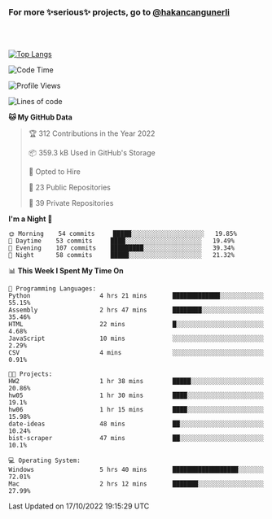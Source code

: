### For more ✨serious✨ projects, go to [@hakancangunerli](https://github.com/hakancangunerli)

<br>
<br>



[![Top Langs](https://github-readme-stats.vercel.app/api/top-langs/?username=63616e&layout=compact&hide=tex,html,shell,assembly,C&langs_count=6&exclude_repo=2015-csharp)](https://github.com/anuraghazra/github-readme-stats)


<!--START_SECTION:waka-->
![Code Time](http://img.shields.io/badge/Code%20Time-247%20hrs%2018%20mins-blue)

![Profile Views](http://img.shields.io/badge/Profile%20Views-1-blue)

![Lines of code](https://img.shields.io/badge/From%20Hello%20World%20I%27ve%20Written-867%20Thousand%20lines%20of%20code-blue)

**🐱 My GitHub Data** 

> 🏆 312 Contributions in the Year 2022
 > 
> 📦 359.3 kB Used in GitHub's Storage 
 > 
> 💼 Opted to Hire
 > 
> 📜 23 Public Repositories 
 > 
> 🔑 39 Private Repositories  
 > 
**I'm a Night 🦉** 

```text
🌞 Morning    54 commits     █████░░░░░░░░░░░░░░░░░░░░   19.85% 
🌆 Daytime    53 commits     ████░░░░░░░░░░░░░░░░░░░░░   19.49% 
🌃 Evening    107 commits    █████████░░░░░░░░░░░░░░░░   39.34% 
🌙 Night      58 commits     █████░░░░░░░░░░░░░░░░░░░░   21.32%

```


📊 **This Week I Spent My Time On** 

```text
💬 Programming Languages: 
Python                   4 hrs 21 mins       █████████████░░░░░░░░░░░░   55.15% 
Assembly                 2 hrs 47 mins       ████████░░░░░░░░░░░░░░░░░   35.46% 
HTML                     22 mins             █░░░░░░░░░░░░░░░░░░░░░░░░   4.68% 
JavaScript               10 mins             ░░░░░░░░░░░░░░░░░░░░░░░░░   2.29% 
CSV                      4 mins              ░░░░░░░░░░░░░░░░░░░░░░░░░   0.91%

🐱‍💻 Projects: 
HW2                      1 hr 38 mins        █████░░░░░░░░░░░░░░░░░░░░   20.86% 
hw05                     1 hr 30 mins        ████░░░░░░░░░░░░░░░░░░░░░   19.1% 
hw06                     1 hr 15 mins        ████░░░░░░░░░░░░░░░░░░░░░   15.98% 
date-ideas               48 mins             ██░░░░░░░░░░░░░░░░░░░░░░░   10.24% 
bist-scraper             47 mins             ██░░░░░░░░░░░░░░░░░░░░░░░   10.1%

💻 Operating System: 
Windows                  5 hrs 40 mins       ██████████████████░░░░░░░   72.01% 
Mac                      2 hrs 12 mins       ███████░░░░░░░░░░░░░░░░░░   27.99%

```


 Last Updated on 17/10/2022 19:15:29 UTC
<!--END_SECTION:waka-->


